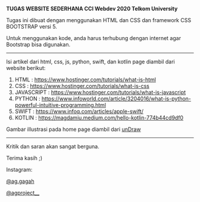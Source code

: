 **TUGAS WEBSITE SEDERHANA CCI Webdev 2020 Telkom University**

Tugas ini dibuat dengan menggunakan HTML dan CSS dan framework CSS BOOTSTRAP versi 5.

Untuk menggunakan kode, anda harus terhubung dengan internet agar Bootstrap bisa digunakan.

---

Isi artikel dari html, css, js, python, swift, dan kotlin page diambil dari website berikut:

1. HTML : https://www.hostinger.com/tutorials/what-is-html
2. CSS : https://www.hostinger.com/tutorials/what-is-css
3. JAVASCRIPT : https://www.hostinger.com/tutorials/what-is-javascript
4. PYTHON : https://www.infoworld.com/article/3204016/what-is-python-powerful-intuitive-programming.html
5. SWIFT : https://www.infoq.com/articles/apple-swift/
6. KOTLIN : https://magdamiu.medium.com/hello-kotlin-774b44cd9df0

Gambar illustrasi pada home page diambil dari [unDraw](https://undraw.co/illustrations)

---

Kritik dan saran akan sangat berguna.

Terima kasih ;)


Instagram: 

[@ag.gagah](https://www.instagram.com/ag.gagah/)

[@agproject__](https://www.instagram.com/agproject__/)
